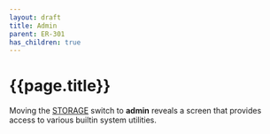 ```yaml
---
layout: draft
title: Admin
parent: ER-301
has_children: true
---
```


# {{page.title}}

Moving the [STORAGE](/er-301/front-panel/#storage-switch) switch to **admin** reveals a screen that provides access to various builtin system utilities.